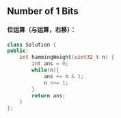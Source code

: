 ## Number of 1 Bits

#### 位运算（与运算，右移）：

```c++
class Solution {
public:
    int hammingWeight(uint32_t n) {
        int ans = 0;
        while(n){
            ans += n & 1;
            n >>= 1;
        }
        return ans;
    }
};
```

